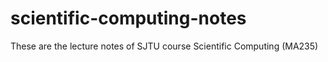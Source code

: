 # scientific-computing-notes
These are the lecture notes of SJTU course Scientific Computing (MA235)
